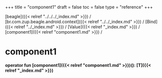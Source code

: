 +++
title = "component1"
draft = false
toc = false
type = "reference"
+++

[beagle]({{< relref "../../../_index.md" >}}) / [br.com.zup.beagle.android.context]({{< relref "../../_index.md" >}}) / [Bind]({{< relref "../_index.md" >}}) / [Value]({{< relref "_index.md" >}}) / [component1]({{< relref "component1.md" >}}) / 



# component1  
  
<b><b>operator fun [component1]({{< relref "component1.md" >}})(): [T]({{< relref "_index.md" >}})</b></b>  



